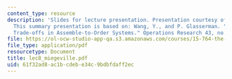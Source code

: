 ```yaml
---
content_type: resource
description: 'Slides for lecture presentation. Presentation courtesy of Nicolas Miegeville.
  This summary presentation is based on: Wang, Y., and P. Glasserman. "Lead-time Inventory
  Trade-offs in Assemble-to-Order Systems." Operations Research 43, no. 6 (1998).'
file: https://ol-ocw-studio-app-qa.s3.amazonaws.com/courses/15-764-the-theory-of-operations-management-spring-2004/61f32ad8ac1bcdebe34c9bdbfdaff2ec_lec8_miegeville.pdf
file_type: application/pdf
resourcetype: Document
title: lec8_miegeville.pdf
uid: 61f32ad8-ac1b-cdeb-e34c-9bdbfdaff2ec
---
```

